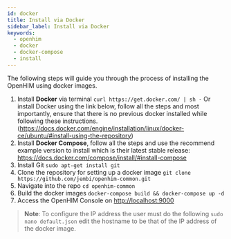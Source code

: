```yaml
---
id: docker
title: Install via Docker
sidebar_label: Install via Docker
keywords:
  - openhim
  - docker
  - docker-compose
  - install
---
```


The following steps will guide you through the process of installing the OpenHIM using docker images.

1. Install **Docker** via terminal `curl https://get.docker.com/ | sh -` Or install Docker using the link below, follow all the steps and most importantly, ensure that there is no previous docker installed while following these instructions. (<https://docs.docker.com/engine/installation/linux/docker-ce/ubuntu/#install-using-the-repository>)
1. Install **Docker Compose**, follow all the steps and use the recommend example version to install which is their latest stable release: <https://docs.docker.com/compose/install/#install-compose>
1. Install Git `sudo apt-get install git`
1. Clone the repository for setting up a docker image `git clone https://github.com/jembi/openhim-common.git`
1. Navigate into the repo `cd openhim-common`
1. Build the docker images `docker-compose build && docker-compose up -d`
1. Access the OpenHIM Console on <http://localhost:9000>

> **Note**: To configure the IP address the user must do the following `sudo nano default.json` edit the hostname to be that of the IP address of the docker image.
